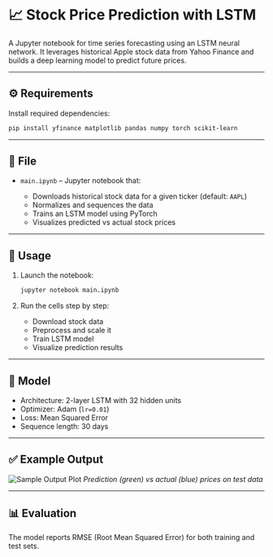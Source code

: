 # 📈 Stock Price Prediction with LSTM

A Jupyter notebook for time series forecasting using an LSTM neural network. It leverages historical Apple stock data from Yahoo Finance and builds a deep learning model to predict future prices.

---

## ⚙️ Requirements

Install required dependencies:

```bash
pip install yfinance matplotlib pandas numpy torch scikit-learn
```

---

## 📁 File

* `main.ipynb` – Jupyter notebook that:

  * Downloads historical stock data for a given ticker (default: `AAPL`)
  * Normalizes and sequences the data
  * Trains an LSTM model using PyTorch
  * Visualizes predicted vs actual stock prices

---

## 🚀 Usage

1. Launch the notebook:

   ```bash
   jupyter notebook main.ipynb
   ```

2. Run the cells step by step:

   * Download stock data
   * Preprocess and scale it
   * Train LSTM model
   * Visualize prediction results

---

## 🧠 Model

* Architecture: 2-layer LSTM with 32 hidden units
* Optimizer: Adam (`lr=0.01`)
* Loss: Mean Squared Error
* Sequence length: 30 days

---

## ✅ Example Output

![Sample Output Plot](example_plot.png)
*Prediction (green) vs actual (blue) prices on test data*

---

## 📊 Evaluation

The model reports RMSE (Root Mean Squared Error) for both training and test sets.